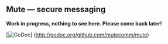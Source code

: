 Mute — secure messaging
-----------------------

**Work in progress, nothing to see here. Please come back later!**

[![GoDoc](https://godoc.org/github.com/mutecomm/mute?status.png)]
(http://godoc.org/github.com/mutecomm/mute)
